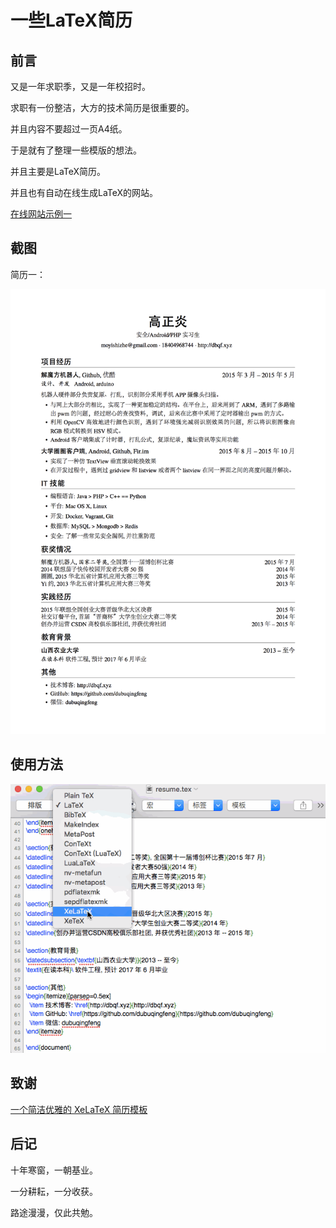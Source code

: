 # 一些LaTeX简历

## 前言

又是一年求职季，又是一年校招时。

求职有一份整洁，大方的技术简历是很重要的。

并且内容不要超过一页A4纸。

于是就有了整理一些模版的想法。

并且主要是LaTeX简历。

并且也有自动在线生成LaTeX的网站。

[在线网站示例一](https://www.sharelatex.com/project/57635591e3290b0b4d4ec9ce)

<!--将要添加一些动画。-->

## 截图

简历一：

![](captures/resume1.png)

## 使用方法

![](captures/resume1.gif)

## 致谢

[一个简洁优雅的 XeLaTeX 简历模板](https://github.com/billryan/resume/tree/zh_CN)

## 后记

十年寒窗，一朝基业。

一分耕耘，一分收获。

路途漫漫，仅此共勉。
